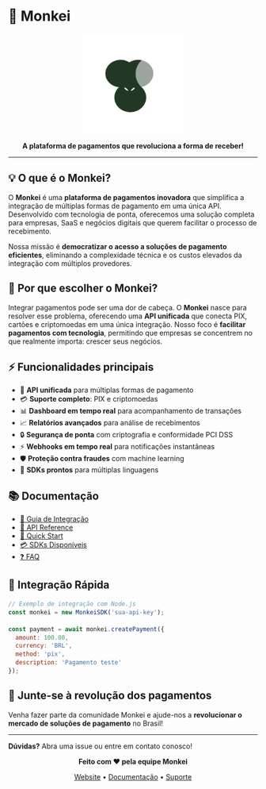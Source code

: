 # 🐒 Monkei

<div align="center">
  <img src="./image/imagem.png" alt="Monkei Logo" width="200"/>
  
  **A plataforma de pagamentos que revoluciona a forma de receber!**
</div>

---

## 💡 O que é o Monkei?

O **Monkei** é uma **plataforma de pagamentos inovadora** que simplifica a integração de múltiplas formas de pagamento em uma única API. Desenvolvido com tecnologia de ponta, oferecemos uma solução completa para empresas, SaaS e negócios digitais que querem facilitar o processo de recebimento.

Nossa missão é **democratizar o acesso a soluções de pagamento eficientes**, eliminando a complexidade técnica e os custos elevados da integração com múltiplos provedores.

## 🚀 Por que escolher o Monkei?

Integrar pagamentos pode ser uma dor de cabeça. O **Monkei** nasce para resolver esse problema, oferecendo uma **API unificada** que conecta PIX, cartões e criptomoedas em uma única integração. Nosso foco é **facilitar pagamentos com tecnologia**, permitindo que empresas se concentrem no que realmente importa: crescer seus negócios.

## ⚡ Funcionalidades principais

- 🔌 **API unificada** para múltiplas formas de pagamento
- 💳 **Suporte completo**: PIX e criptomoedas
- 📊 **Dashboard em tempo real** para acompanhamento de transações
- 📈 **Relatórios avançados** para análise de recebimentos
- 🔒 **Segurança de ponta** com criptografia e conformidade PCI DSS
- ⚡ **Webhooks em tempo real** para notificações instantâneas
- 🛡️ **Proteção contra fraudes** com machine learning
- 📱 **SDKs prontos** para múltiplas linguagens

## 📚 Documentação

- [📖 Guia de Integração](link-para-docs)
- [🔧 API Reference](link-para-api)
- [🚀 Quick Start](link-para-quickstart)
- [💳 SDKs Disponíveis](link-para-sdks)
- [❓ FAQ](link-para-faq)

## 🚀 Integração Rápida

```javascript
// Exemplo de integração com Node.js
const monkei = new MonkeiSDK('sua-api-key');

const payment = await monkei.createPayment({
  amount: 100.00,
  currency: 'BRL',
  method: 'pix',
  description: 'Pagamento teste'
});
```

## 🌟 Junte-se à revolução dos pagamentos

Venha fazer parte da comunidade Monkei e ajude-nos a **revolucionar o mercado de soluções de pagamento** no Brasil!

---

**Dúvidas?** Abra uma issue ou entre em contato conosco!

<div align="center">
  
  **Feito com ❤️ pela equipe Monkei**
  
  [Website](https://monkei.io) • [Documentação](https://docs.monkei.io) • [Suporte](https://support.monkei.io)
</div>
